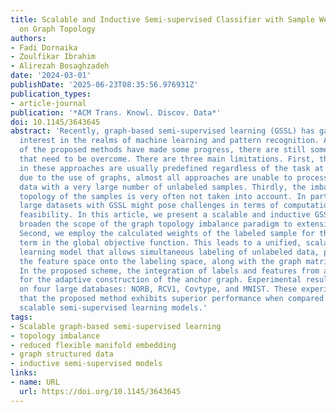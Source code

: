 ```yaml
---
title: Scalable and Inductive Semi-supervised Classifier with Sample Weighting Based
  on Graph Topology
authors:
- Fadi Dornaika
- Zoulfikar Ibrahim
- Alirezah Bosaghzadeh
date: '2024-03-01'
publishDate: '2025-06-23T08:35:56.976931Z'
publication_types:
- article-journal
publication: '*ACM Trans. Knowl. Discov. Data*'
doi: 10.1145/3643645
abstract: 'Recently, graph-based semi-supervised learning (GSSL) has garnered significant
  interest in the realms of machine learning and pattern recognition. Although some
  of the proposed methods have made some progress, there are still some shortcomings
  that need to be overcome. There are three main limitations. First, the graphs used
  in these approaches are usually predefined regardless of the task at hand. Second,
  due to the use of graphs, almost all approaches are unable to process and consider
  data with a very large number of unlabeled samples. Thirdly, the imbalance of the
  topology of the samples is very often not taken into account. In particular, processing
  large datasets with GSSL might pose challenges in terms of computational resource
  feasibility. In this article, we present a scalable and inductive GSSL method. We
  broaden the scope of the graph topology imbalance paradigm to extensive databases.
  Second, we employ the calculated weights of the labeled sample for the label-matching
  term in the global objective function. This leads to a unified, scalable, semi-supervised
  learning model that allows simultaneous labeling of unlabeled data, projection of
  the feature space onto the labeling space, along with the graph matrix of anchors.
  In the proposed scheme, the integration of labels and features from anchors is applied
  for the adaptive construction of the anchor graph. Experimental results were performed
  on four large databases: NORB, RCV1, Covtype, and MNIST. These experiments demonstrate
  that the proposed method exhibits superior performance when compared to existing
  scalable semi-supervised learning models.'
tags:
- Scalable graph-based semi-supervised learning
- topology imbalance
- reduced flexible manifold embedding
- graph structured data
- inductive semi-supervised models
links:
- name: URL
  url: https://doi.org/10.1145/3643645
---
```

